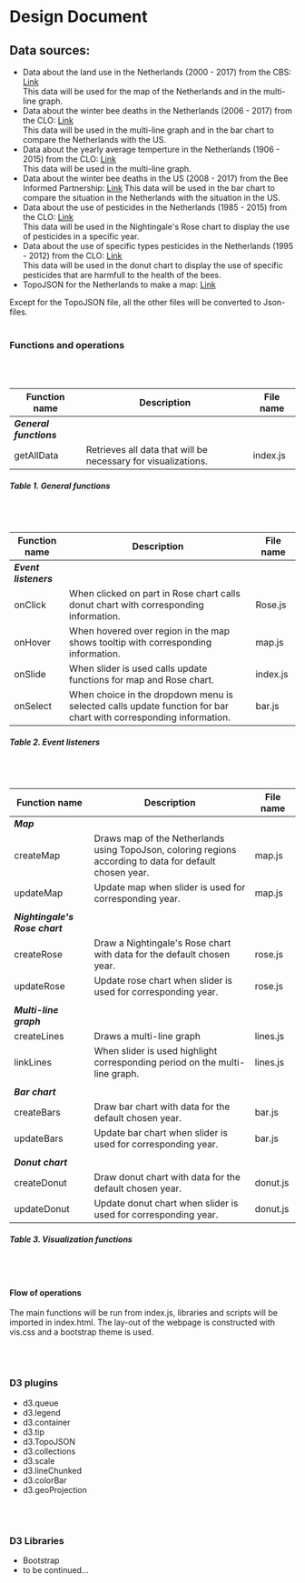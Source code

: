 # Design Document

## Data sources:  

- Data about the land use in the Netherlands (2000 - 2017) from the CBS: [Link](http://statline.cbs.nl/Statweb/publication/?DM=SLNL&PA=80780NED&D1=0%2c2-7%2c13-18%2c24%2c50%2c90%2c116%2c156%2c159%2c226%2c321%2c327%2c332%2c364%2c383-384%2c388%2c400-403%2c406%2c409%2c418%2c427%2c444%2c459%2c504%2c512%2c519%2c526%2c538&D2=0&D3=0%2c5%2c10%2c15-16&HDR=G1%2cG2&STB=T&VW=T)  
This data will be used for the map of the Netherlands and in the multi-line graph. 
- Data about the winter bee deaths in the Netherlands (2006 - 2017) from the CLO: [Link](http://www.clo.nl/indicatoren/nl0572-oorzaken-bijensterfte)  
This data will be used in the multi-line graph and in the bar chart to compare the Netherlands with the US.
- Data about the yearly average temperture in the Netherlands (1906 - 2015) from the CLO: [Link](www.clo.nl/nl022612)  
This data will be used in the multi-line graph.
- Data about the winter bee deaths in the US (2008 - 2017) from the Bee Informed Partnership: [Link](https://bip2.beeinformed.org/survey/)  This data will be used in the bar chart to compare the situation in the Netherlands with the situation in the US.
- Data about the use of pesticides in the Netherlands (1985 - 2015) from the CLO: [Link](http://www.clo.nl/indicatoren/nl0015-afzet-gewasbeschermingsmiddelen-in-de-land--en-tuinbouw?i=11-61)  
This data will be used in the Nightingale's Rose chart to display the use of pesticides in a specific year.
- Data about the use of specific types pesticides in the Netherlands (1995 - 2012) from the CLO: [Link](http://www.clo.nl/indicatoren/nl0560-gebruik-gewasbeschermingsmiddelen-in-land--en-tuinbouw-per-actieve-stof)  
This data will be used in the donut chart to display the use of specific pesticides that are harmfull to the health of the bees.
- TopoJSON for the Netherlands to make a map: [Link](http://bl.ocks.org/phil-pedruco/9344373)


Except for the TopoJSON file, all the other files will be converted to Json-files.
<br><br>
### Functions and operations  
<br><br>

| Function name   | Description  | File name  |
|-------------|-------------|-------------|
| ***General functions***  |   |   |
| getAllData  | Retrieves all data that will be necessary for visualizations.  | index.js  |

##### Table 1. General functions  
<br><br>

| Function name   | Description  | File name  |
|-------------|-------------|-------------|
| ***Event listeners***  |   |   |
| onClick  | When clicked on part in Rose chart calls donut chart with corresponding information. | Rose.js  |   
| onHover  | When hovered over region in the map shows tooltip with corresponding information. | map.js  | 
| onSlide  | When slider is used calls update functions for map and Rose chart. | index.js  | 
| onSelect | When choice in the dropdown menu is selected calls update function for bar chart with corresponding information. | bar.js  |  

##### Table 2. Event listeners  
<br><br>

| Function name   | Description  | File name  |
|----|----|----|
| ***Map***  | | |
|    createMap  | Draws map of the Netherlands using TopoJson, coloring regions according to data for default chosen year.  | map.js  |   
|    updateMap  | Update map when slider is used for corresponding year.  | map.js  | 
||||
| ***Nightingale's Rose chart***  |   |   |
|    createRose   | Draw a Nightingale's Rose chart with data for the default chosen year.  | rose.js  |
|    updateRose  | Update rose chart when slider is used for corresponding year.  | rose.js  |
||||
| ***Multi-line graph***  |   |   |
|    createLines  | Draws a multi-line graph   | lines.js  |
|    linkLines | When slider is used highlight corresponding period on the multi-line graph.| lines.js|
||||
| ***Bar chart***  |   |   |
|    createBars  | Draw bar chart with data for the default chosen year.  | bar.js  |
|    updateBars  | Update bar chart when slider is used for corresponding year.  | bar.js  |
||||
| ***Donut chart***  |   |   |
|    createDonut  | Draw donut chart with data for the default chosen year.  | donut.js  |
|    updateDonut  | Update donut chart when slider is used for corresponding year.  | donut.js  |

##### Table 3. Visualization functions
<br><br>


#### Flow of operations

The main functions will be run from index.js, libraries and scripts will be imported in index.html. The lay-out of the webpage is constructed with vis.css and a bootstrap theme is used.

<br><br>

### D3 plugins

- d3.queue
- d3.legend
- d3.container
- d3.tip
- d3.TopoJSON
- d3.collections
- d3.scale
- d3.lineChunked
- d3.colorBar
- d3.geoProjection

<br><br>

### D3 Libraries
- Bootstrap 
- to be continued...

